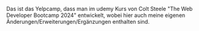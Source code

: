 Das ist das Yelpcamp, dass man im udemy Kurs von Colt Steele "The Web Developer Bootcamp 2024" entwickelt, wobei hier auch meine eigenen Änderungen/Erweiterungen/Ergänzungen enthalten sind.
